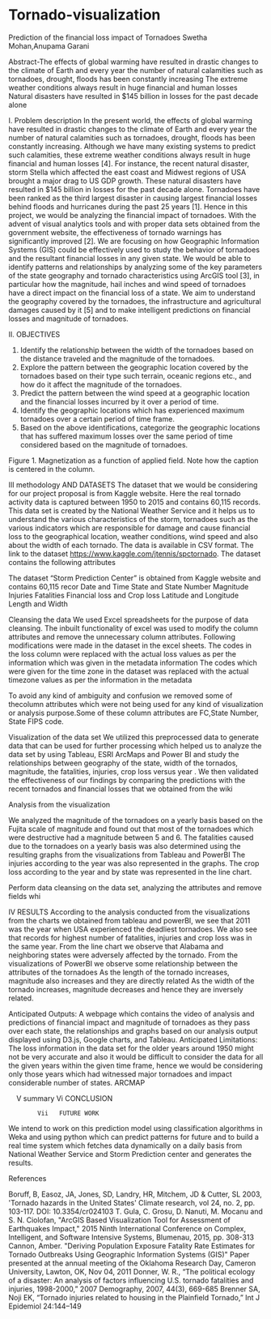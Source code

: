 # Tornado-visualization
Prediction of the financial loss impact of Tornadoes
Swetha Mohan,Anupama Garani

Abstract-The effects of global warming have resulted in drastic changes to  the climate of Earth and every year the number of natural  calamities such as tornadoes, drought, floods has been constantly increasing The extreme weather conditions always result in huge financial  and human losses Natural disasters have resulted in $145 billion in losses for the past decade alone

I.   Problem description
In the present world, the effects of global warming have resulted in drastic changes to the climate of Earth and every year the number of natural calamities such as tornadoes, drought, floods has been constantly increasing. Although we have many existing systems to predict such calamities, these extreme weather conditions always result in huge financial and human losses [4]. For instance, the recent natural disaster, storm Stella which affected the east coast and Midwest regions of USA brought a major drag to US GDP growth. These natural disasters have resulted in $145 billion in losses for the past decade alone. Tornadoes have been ranked as the third largest disaster in causing largest financial losses behind floods and hurricanes during the past 25 years [1]. Hence in this project, we would be analyzing the financial impact of tornadoes.
With the advent of visual analytics tools and with proper data sets obtained from the government website, the effectiveness of tornado warnings has significantly improved [2]. We are focusing on how Geographic Information Systems (GIS) could be effectively used to study the behavior of tornadoes and the resultant financial losses in any given state. We would be able to identify patterns and relationships by analyzing some of the key parameters of the state geography and tornado characteristics using ArcGIS tool [3], in particular how the magnitude, hail inches and wind speed of tornadoes have a direct impact on the financial loss of a state. We aim to understand the geography covered by the tornadoes, the infrastructure and agricultural damages caused by it [5] and to make intelligent predictions on financial losses and magnitude of tornadoes.


II.   OBJECTIVES
1. Identify the relationship between the width of the tornadoes based on the distance traveled and the magnitude of the tornadoes.
2. Explore the pattern between the geographic location covered by the tornadoes based on their type such terrain, oceanic regions etc., and how do it affect the magnitude of the tornadoes.
3. Predict the pattern between the wind speed at a geographic location and the financial losses incurred by it over a period of time.
4. Identify the geographic locations which has experienced maximum tornadoes over a certain period of time frame.
5. Based on the above identifications, categorize the geographic locations that has suffered maximum losses over the same period of time considered based on the magnitude of tornadoes.


Figure 1. Magnetization as a function of applied field.
Note how the caption is centered in the column.


III   methodology AND DATASETS
The dataset that we would be considering for our project proposal is from Kaggle website. Here the real tornado activity data is captured between 1950 to 2015 and contains 60,115 records. This data set is created by the National Weather Service and it helps us to understand the various characteristics of the storm, tornadoes such as the various indicators which are responsible for damage and cause financial loss to the geographical location, weather conditions, wind speed and also about the width of each tornado. The data is available in CSV format. The link to the dataset https://www.kaggle.com/jtennis/spctornado.
The dataset contains the following attributes

The dataset “Storm Prediction Center” is obtained from Kaggle website and contains 60,115 recor
Date and Time 
State and State Number
Magnitude 
Injuries
Fatalities
Financial loss and Crop loss
Latitude and Longitude
Length and Width 


Cleansing the data 
We used Excel spreadsheets for the purpose of data cleansing. The inbuilt functionality of excel was used to modify the column attributes and remove the unnecessary column attributes. Following modifications were made in the dataset in the excel sheets.
The codes in the loss column were replaced with the actual loss values as per the information which was given in the metadata information
The codes which were given for the time zone in the dataset was replaced with the actual timezone values as per the information in the metadata

To avoid any kind of ambiguity and confusion we removed some of thecolumn attributes which were not being used for any kind of visualization or analysis purpose.Some of these column attributes are FC,State Number, State FIPS code.

Visualization of the data set 
We utilized this  preprocessed  data to generate data that can be used for further processing which helped us to analyze the data set by using Tableau, ESRI ArcMaps and Power BI and study the relationships between geography of the state, width of the tornados, magnitude, the fatalities, injuries, crop loss versus year . We then validated  the effectiveness of our findings by comparing the predictions with the recent tornados and financial losses that we obtained from the wiki


















Analysis from the visualization

We analyzed the magnitude of the tornadoes on a yearly basis based on the Fujita scale of magnitude and found out that most of the tornadoes which were destructive had a magnitude between 5 and 6.
The fatalities caused due to the tornadoes on a yearly basis was also determined using the resulting graphs from the visualizations from Tableau and PowerBI
The injuries according to the year was also represented in the graphs.
The crop loss according to the year and  by state was represented in the line chart.

Perform data cleansing on the data set, analyzing the attributes and remove fields whi	
	
IV   RESULTS
According to the analysis conducted from the visualizations from the charts we obtained from tableau and powerBI, we see that 2011 was the year when USA  experienced the deadliest tornadoes.
We also see that records for highest number of fatalities, injuries and crop loss was in the same year.
From the line chart we observe that Alabama and neighboring states were adversely affected by the tornado.
From the visualizations of PowerBI we observe some relationship between the attributes of the tornadoes
As the length of the tornado increases, magnitude also increases and they are directly related
As the width of the tornado increases, magnitude decreases and hence they are inversely related.

Anticipated Outputs:
A webpage which contains the video of analysis and predictions of financial impact and magnitude of tornadoes as they pass over each state, the relationships and graphs based on our analysis output displayed using D3.js, Google charts, and Tableau.
Anticipated Limitations:
The loss information in the data set for the older years around 1950 might not be very accurate and also it would be difficult to consider the data for all the given years within the given time frame, hence we would be considering only those years which had witnessed major tornadoes and impact considerable number of states.
ARCMAP

 
 
V   summary
             Vi   CONCLUSION

            Vii   FUTURE WORK

We intend to work on this prediction model using classification algorithms in Weka and using python which can predict patterns for future and to build a real time system which fetches data dynamically on a daily basis from National Weather Service and Storm Prediction center and generates the results.

References


Boruff, B, Easoz, JA, Jones, SD, Landry, HR, Mitchem, JD & Cutter, SL 2003, 'Tornado hazards in the United States' Climate research, vol 24, no. 2, pp. 103-117. DOI: 10.3354/cr024103
T. Gula, C. Grosu, D. Nanuti, M. Mocanu and S. N. Ciolofan, "ArcGIS Based Visualization Tool for Assessment of Earthquakes Impact," 2015 Ninth International Conference on Complex, Intelligent, and Software Intensive Systems, Blumenau, 2015, pp. 308-313
Cannon, Amber. "Deriving Population Exposure Fatality Rate Estimates for Tornado Outbreaks Using Geographic Information Systems (GIS)" Paper presented at the annual meeting of the Oklahoma Research Day, Cameron University, Lawton, OK, Nov 04, 2011
Donner, W. R., “The political ecology of a disaster: An analysis of factors influencing U.S. tornado fatalities and injuries, 1998-2000,” 2007 Demography, 2007, 44(3), 669-685
Brenner SA, Noji EK, “Tornado injuries related to housing in the Plainfield Tornado,” Int J Epidemiol 24:144–149




